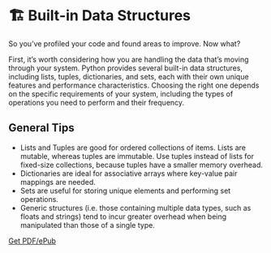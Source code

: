 # 🏗️ Built-in Data Structures

So you’ve profiled your code and found areas to improve. Now what?

First, it’s worth considering how you are handling the data that’s moving through your system. Python provides several built-in data structures, including lists, tuples, dictionaries, and sets, each with their own unique features and performance characteristics. Choosing the right one depends on the specific requirements of your system, including the types of operations you need to perform and their frequency. 

## General Tips

- Lists and Tuples are good for ordered collections of items. Lists are mutable, whereas tuples are immutable. Use tuples instead of lists for fixed-size collections, because tuples have a smaller memory overhead.
- Dictionaries are ideal for associative arrays where key-value pair mappings are needed.
- Sets are useful for storing unique elements and performing set operations.
- Generic structures (i.e. those containing multiple data types, such as floats and strings) tend to incur greater overhead when being manipulated than those of a single type.



[Get PDF/ePub](https://makepythonfaster.gumroad.com/l/get)

